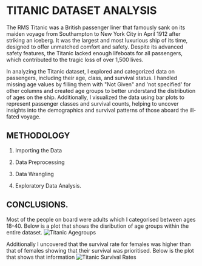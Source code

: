 # TITANIC DATASET ANALYSIS
The RMS Titanic was a British passenger liner that famously sank on its maiden voyage from Southampton to New York City in April 1912 after striking an iceberg. It was the largest and most luxurious ship of its time, designed to offer unmatched comfort and safety. Despite its advanced safety features, the Titanic lacked enough lifeboats for all passengers, which contributed to the tragic loss of over 1,500 lives.

In analyzing the Titanic dataset, I explored and categorized data on passengers, including their age, class, and survival status. I handled missing age values by filling them with "Not Given"  and 'not specified' for other columns and created age groups to better understand the distribution of ages on the ship. Additionally, I visualized the data using bar plots to represent passenger classes and survival counts, helping to uncover insights into the demographics and survival patterns of those aboard the ill-fated voyage.

## METHODOLOGY
1. Importing the Data

2. Data Preprocessing

3. Data Wrangling

4. Exploratory Data Analysis.

## CONCLUSIONS.
Most of the people on board were adults which I categorised between ages 18-40. Below is a plot that shows the disribution of age groups within the entire dataset.
![Titanic Agegroups](Agegroups.png)

Additionally I uncovered that the survival rate for females was higher than that of females showing that their survival was prioritised. Below is the plot that shows that information
![Titanic Survival Rates]()


